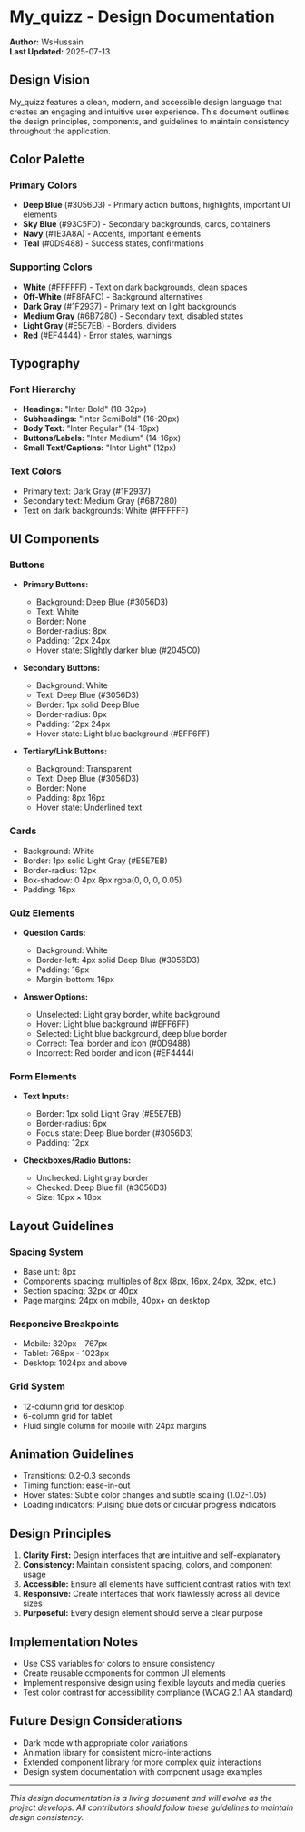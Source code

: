 # My_quizz - Design Documentation

**Author:** WsHussain  
**Last Updated:** 2025-07-13

## Design Vision

My_quizz features a clean, modern, and accessible design language that creates an engaging and intuitive user experience. This document outlines the design principles, components, and guidelines to maintain consistency throughout the application.

## Color Palette

### Primary Colors
- **Deep Blue** (#3056D3) - Primary action buttons, highlights, important UI elements
- **Sky Blue** (#93C5FD) - Secondary backgrounds, cards, containers
- **Navy** (#1E3A8A) - Accents, important elements
- **Teal** (#0D9488) - Success states, confirmations

### Supporting Colors
- **White** (#FFFFFF) - Text on dark backgrounds, clean spaces
- **Off-White** (#F8FAFC) - Background alternatives
- **Dark Gray** (#1F2937) - Primary text on light backgrounds
- **Medium Gray** (#6B7280) - Secondary text, disabled states
- **Light Gray** (#E5E7EB) - Borders, dividers
- **Red** (#EF4444) - Error states, warnings

## Typography

### Font Hierarchy
- **Headings:** "Inter Bold" (18-32px)
- **Subheadings:** "Inter SemiBold" (16-20px)
- **Body Text:** "Inter Regular" (14-16px)
- **Buttons/Labels:** "Inter Medium" (14-16px)
- **Small Text/Captions:** "Inter Light" (12px)

### Text Colors
- Primary text: Dark Gray (#1F2937)
- Secondary text: Medium Gray (#6B7280)
- Text on dark backgrounds: White (#FFFFFF)

## UI Components

### Buttons
- **Primary Buttons:**
  - Background: Deep Blue (#3056D3)
  - Text: White
  - Border: None
  - Border-radius: 8px
  - Padding: 12px 24px
  - Hover state: Slightly darker blue (#2045C0)

- **Secondary Buttons:**
  - Background: White
  - Text: Deep Blue (#3056D3)
  - Border: 1px solid Deep Blue
  - Border-radius: 8px
  - Padding: 12px 24px
  - Hover state: Light blue background (#EFF6FF)

- **Tertiary/Link Buttons:**
  - Background: Transparent
  - Text: Deep Blue (#3056D3)
  - Border: None
  - Padding: 8px 16px
  - Hover state: Underlined text

### Cards
- Background: White
- Border: 1px solid Light Gray (#E5E7EB)
- Border-radius: 12px
- Box-shadow: 0 4px 8px rgba(0, 0, 0, 0.05)
- Padding: 16px

### Quiz Elements
- **Question Cards:**
  - Background: White
  - Border-left: 4px solid Deep Blue (#3056D3)
  - Padding: 16px
  - Margin-bottom: 16px

- **Answer Options:**
  - Unselected: Light gray border, white background
  - Hover: Light blue background (#EFF6FF)
  - Selected: Light blue background, deep blue border
  - Correct: Teal border and icon (#0D9488)
  - Incorrect: Red border and icon (#EF4444)

### Form Elements
- **Text Inputs:**
  - Border: 1px solid Light Gray (#E5E7EB)
  - Border-radius: 6px
  - Focus state: Deep Blue border (#3056D3)
  - Padding: 12px
  
- **Checkboxes/Radio Buttons:**
  - Unchecked: Light gray border
  - Checked: Deep Blue fill (#3056D3)
  - Size: 18px × 18px

## Layout Guidelines

### Spacing System
- Base unit: 8px
- Components spacing: multiples of 8px (8px, 16px, 24px, 32px, etc.)
- Section spacing: 32px or 40px
- Page margins: 24px on mobile, 40px+ on desktop

### Responsive Breakpoints
- Mobile: 320px - 767px
- Tablet: 768px - 1023px
- Desktop: 1024px and above

### Grid System
- 12-column grid for desktop
- 6-column grid for tablet
- Fluid single column for mobile with 24px margins

## Animation Guidelines

- Transitions: 0.2-0.3 seconds
- Timing function: ease-in-out
- Hover states: Subtle color changes and subtle scaling (1.02-1.05)
- Loading indicators: Pulsing blue dots or circular progress indicators

## Design Principles

1. **Clarity First:** Design interfaces that are intuitive and self-explanatory
2. **Consistency:** Maintain consistent spacing, colors, and component usage
3. **Accessible:** Ensure all elements have sufficient contrast ratios with text
4. **Responsive:** Create interfaces that work flawlessly across all device sizes
5. **Purposeful:** Every design element should serve a clear purpose

## Implementation Notes

- Use CSS variables for colors to ensure consistency
- Create reusable components for common UI elements
- Implement responsive design using flexible layouts and media queries
- Test color contrast for accessibility compliance (WCAG 2.1 AA standard)

## Future Design Considerations

- Dark mode with appropriate color variations
- Animation library for consistent micro-interactions
- Extended component library for more complex quiz interactions
- Design system documentation with component usage examples

---

*This design documentation is a living document and will evolve as the project develops. All contributors should follow these guidelines to maintain design consistency.*
